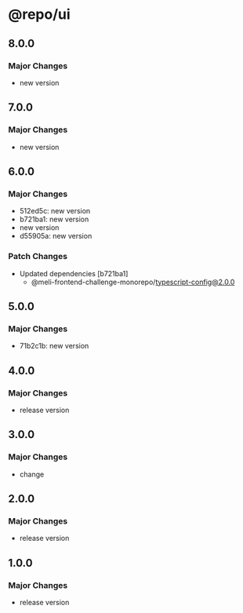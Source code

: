 # @repo/ui

## 8.0.0

### Major Changes

- new version

## 7.0.0

### Major Changes

- new version

## 6.0.0

### Major Changes

- 512ed5c: new version
- b721ba1: new version
- new version
- d55905a: new version

### Patch Changes

- Updated dependencies [b721ba1]
  - @meli-frontend-challenge-monorepo/typescript-config@2.0.0

## 5.0.0

### Major Changes

- 71b2c1b: new version

## 4.0.0

### Major Changes

- release version

## 3.0.0

### Major Changes

- change

## 2.0.0

### Major Changes

- release version

## 1.0.0

### Major Changes

- release version

